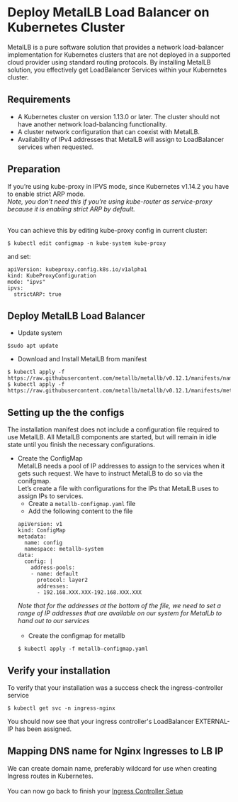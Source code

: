 # Deploy MetalLB Load Balancer on Kubernetes Cluster

MetalLB is a pure software solution that provides a network load-balancer implementation for Kubernetes clusters that are not deployed in a supported cloud provider using standard routing protocols. By installing MetalLB solution, you effectively get LoadBalancer Services within your Kubernetes cluster.

## Requirements
* A Kubernetes cluster on version 1.13.0 or later. The cluster should not have another network load-balancing functionality.
* A cluster network configuration that can coexist with MetalLB.
* Availability of IPv4 addresses that MetalLB will assign to LoadBalancer services when requested.

## Preparation
If you’re using kube-proxy in IPVS mode, since Kubernetes v1.14.2 you have to enable strict ARP mode.<br/>
*Note, you don’t need this if you’re using kube-router as service-proxy because it is enabling strict ARP by default.*<br/><br/>

You can achieve this by editing kube-proxy config in current cluster:
```
$ kubectl edit configmap -n kube-system kube-proxy
```
and set:
```
apiVersion: kubeproxy.config.k8s.io/v1alpha1
kind: KubeProxyConfiguration
mode: "ipvs"
ipvs:
  strictARP: true
```
## Deploy MetalLB Load Balancer
* Update system
```
$sudo apt update
```
* Download and Install MetalLB from manifest
```
$ kubectl apply -f https://raw.githubusercontent.com/metallb/metallb/v0.12.1/manifests/namespace.yaml
$ kubectl apply -f https://raw.githubusercontent.com/metallb/metallb/v0.12.1/manifests/metallb.yaml
```
## Setting up the the configs
The installation manifest does not include a configuration file required to use MetalLB. All MetalLB components are started, but will remain in idle state until you finish the necessary configurations.
* Create the ConfigMap<br/>
MetalLB needs a pool of IP addresses to assign to the services when it gets such request. We have to instruct MetalLB to do so via the conifgmap.<br/>
Let’s create a file with configurations for the IPs that MetalLB uses to assign IPs to services.<br/>
  * Create a ```metallb-configmap.yaml``` file
  * Add the following content to the file
  ```
  apiVersion: v1
  kind: ConfigMap
  metadata:
    name: config
    namespace: metallb-system
  data:
    config: |
      address-pools:
      - name: default
        protocol: layer2
        addresses:
        - 192.168.XXX.XXX-192.168.XXX.XXX
  ```
  *Note that for the addresses at the bottom of the file, we need to set a range of IP addresses that are available on our system for MetalLb to hand out to our services*<br/><br/>
  * Create the configmap for metallb
  ```
  $ kubectl apply -f metallb-configmap.yaml
  ```
## Verify your installation
To verify that your installation was a success check the ingress-controller service
```
$ kubectl get svc -n ingress-nginx
```
You should now see that your ingress controller's LoadBalancer EXTERNAL-IP has been assigned.

## Mapping DNS name for Nginx Ingresses to LB IP
We can create domain name, preferably wildcard for use when creating Ingress routes in Kubernetes.
<br/><br/>
You can now go back to finish your [Ingress Controller Setup](https://github.com/hereishd/K8S-From-Scratch/tree/main/Nginx-Ingress-Controller#set-nginx-ingress-to-use-nginx-load-balancer)
